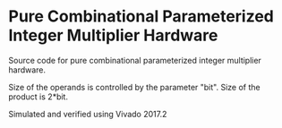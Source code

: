 # Pure Combinational Parameterized Integer Multiplier Hardware 
Source code for pure combinational parameterized integer multiplier hardware.

Size of the operands is controlled by the parameter "bit". Size of the product is 2\*bit.





Simulated and verified using Vivado 2017.2
